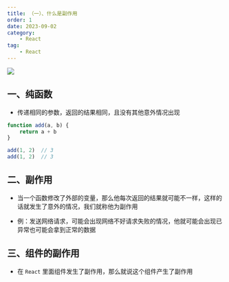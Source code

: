 ```yaml
---
title: （一）、什么是副作用
order: 1
date: 2023-09-02
category:
    - React
tag: 
    - React
---
```


![](https://image.zswei.xyz/wj/202309021700967.png)

## 一、纯函数
- 传递相同的参数，返回的结果相同，且没有其他意外情况出现
```js
function add(a, b) {
    return a + b
}

add(1, 2)  // 3
add(1, 2)  // 3
```

## 二、副作用
- 当一个函数修改了外部的变量，那么他每次返回的结果就可能不一样，这样的话就发生了意外的情况，我们就称他为副作用

- 例：发送网络请求，可能会出现网络不好请求失败的情况，他就可能会出现已异常也可能会拿到正常的数据

## 三、组件的副作用
- 在 `React` 里面组件发生了副作用，那么就说这个组件产生了副作用